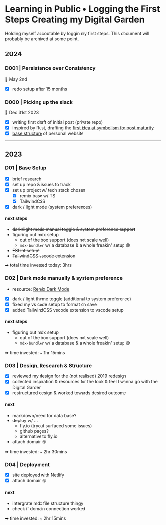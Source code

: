 # Learning in Public • Logging the First Steps Creating my Digital Garden

Holding myself accoutable by loggin my first steps. This document will probably be archived at some point.

## 2024

### D001 | Persistence over Consistency

📅 May 2nd

- [x] redo setup after 15 months

### D000 | Picking up the slack

📅 Dec 31st 2023

- [x] writing first draft of initial post (private repo)
- [x] inspired by Rust, drafting the [first idea at symbolism for post maturity](https://github.com/miffili/klara-digital/issues/10)
- [x] [base structure](STRUCTURE.md) of personal website

---

## 2023

### D01 | Base Setup

- [x] brief research
- [x] set up repo & issues to track
- [x] set up project w/ tech stack chosen
  - [x] remix base w/ TS
  - [x] TailwindCSS
- [x] dark / light mode (system preferences)

#### next steps

- ~~dark/light mode manual toggle & system preference support~~
- figuring out mdx setup
  - out of the box support (does not scale well)
  - `mdx-bundler` w/ a database & a whole freakin' setup 😅
- ~~ESLint setup!~~
- ~~TailwindCSS vscode extension~~

➡ total time invested today: 3hrs

### D02 | Dark mode manually & system preference

- resource: [Remix Dark Mode](https://www.mattstobbs.com/remix-dark-mode/)
- [x] dark / light theme toggle (additional to system preference)
- [x] fixed my vs code setup to format on save
- [x] added TailwindCSS vscode extension to vscode setup

#### next steps

- figuring out mdx setup
  - out of the box support (does not scale well)
  - `mdx-bundler` w/ a database & a whole freakin' setup 😅

➡ time invested: ~ 1hr 15mins

### D03 | Design, Research & Structure

- [x] reviewed my design for the (not realised) 2019 redesign
- [x] collected inspiration & resources for the look & feel I wanna go with the Digital Garden
- [x] restructured design & worked towards desired outcome

#### next

- markdown/need for data base?
- deploy w/ ...
  - fly.io (tryout surfaced some issues)
  - github pages?
  - alternative to fly.io
- attach domain 🤓

➡ time invested: ~ 2hr 30mins

### D04 | Deployment

- [x] site deployed with Netlify
- [x] attach domain 🤓

#### next

- intergrate mdx file structure thingy
- check if domain connection worked

➡ time invested: ~ 2hr 15mins
